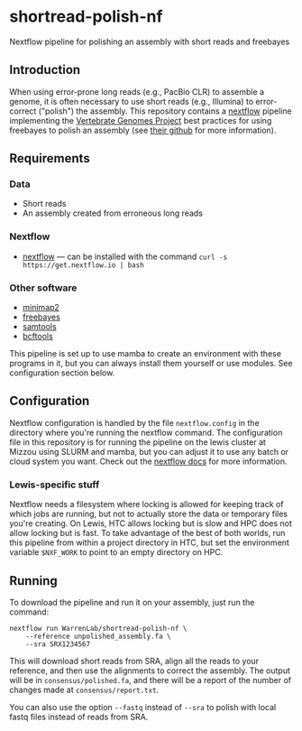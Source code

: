 # shortread-polish-nf
Nextflow pipeline for polishing an assembly with short reads and freebayes

## Introduction
When using error-prone long reads (e.g., PacBio CLR) to assemble a genome, it is
often necessary to use short reads (e.g., Illumina) to error-correct ("polish")
the assembly. This repository contains a [nextflow](http://nextflow.io) pipeline
implementing the [Vertebrate Genomes Project][vgp] best practices for using
freebayes to polish an assembly (see [their github][vgp-github] for more
information).

## Requirements
### Data
* Short reads
* An assembly created from erroneous long reads

### Nextflow
* [nextflow](https://www.nextflow.io/) — can be installed with the command
  `curl -s https://get.nextflow.io | bash`

### Other software
* [minimap2](https://github.com/lh3/minimap2)
* [freebayes](https://github.com/freebayes/freebayes)
* [samtools](http://www.htslib.org/)
* [bcftools](http://www.htslib.org/)

This pipeline is set up to use mamba to create an environment with these
programs in it, but you can always install them yourself or use modules. See
configuration section below.

## Configuration
Nextflow configuration is handled by the file `nextflow.config` in the directory
where you're running the nextflow command. The configuration file in this
repository is for running the pipeline on the lewis cluster at Mizzou using
SLURM and mamba, but you can adjust it to use any batch or cloud system you
want. Check out the [nextflow docs](https://www.nextflow.io/docs/edge/index.html)
for more information.

### Lewis-specific stuff
Nextflow needs a filesystem where locking is allowed for keeping track of which
jobs are running, but not to actually store the data or temporary files you're
creating. On Lewis, HTC allows locking but is slow and HPC does not allow
locking but is fast. To take advantage of the best of both worlds, run this
pipeline from within a project directory in HTC, but set the environment
variable `$NXF_WORK` to point to an empty directory on HPC.

## Running
To download the pipeline and run it on your assembly, just run the command:
```
nextflow run WarrenLab/shortread-polish-nf \
    --reference unpolished_assembly.fa \
    --sra SRX1234567
```
This will download short reads from SRA, align all the reads to your reference,
and then use the alignments to correct the assembly. The output will be in
`consensus/polished.fa`, and there will be a report of the number of changes
made at `consensus/report.txt`.

You can also use the option `--fastq` instead of `--sra` to polish with local
fastq files instead of reads from SRA.

[vgp]: https://vertebrategenomesproject.org/
[vgp-github]: https://github.com/VGP/vgp-assembly/tree/master/pipeline/freebayes-polish
